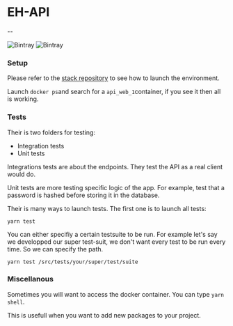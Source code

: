 # EH-API
--

![Bintray](https://img.shields.io/static/v1.svg?label=Vers&message=1.0.0&color=9cf)
![Bintray](https://img.shields.io/static/v1.svg?label=Build&message=Passing&color=<green>)

### Setup

Please refer to the [stack repository](https://github.com/esport-hatcher/stack) to see how to launch the environment. 

Launch ```docker ps```and search for a ``api_web_1``container, if you see it then all is working.


### Tests

Their is two folders for testing:

- Integration tests
- Unit tests

Integrations tests are about the endpoints. They test the API as a real client would do.

Unit tests are more testing specific logic of the app. For example, test that a password is hashed before storing it in the database.


Their is many ways to launch tests. The first one is to launch all tests:

```yarn test```

You can either specifiy a certain testsuite to be run. For example let's say we developped our super test-suit, we don't want every test to be run every time. So we can specify the path.

```yarn test /src/tests/your/super/test/suite```


### Miscellanous

Sometimes you will want to access the docker container. You can type ```yarn shell```.

This is usefull when you want to add new packages to your project.
